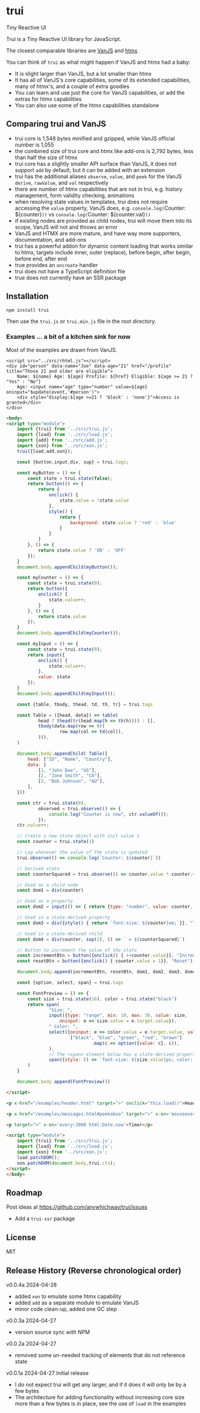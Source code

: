 # trui
Tiny Reactive UI

Trui is a Tiny Reactive UI library for JavaScript.

The closest comparable libraries are [VanJS](https://vanjs.org/) and [htmx](https://htmx.org/).

You can think of `trui` as what might happen if VanJS and htmx had a baby:
- It is slight larger than VanJS, but a lot smaller than htmx
- It has all of VanJS's core capabilities, some of its extended capabilities, many of htmx's, and a couple of extra goodies
- You can learn and use just the core for VanJS capabilities, or add the extras for htmx capabilities
- You can also use some of the htmx capabilities standalone

## Comparing trui and VanJS

- trui core is 1,548 bytes minified and gzipped, while VanJS official number is 1,055
- the combined size of trui core and htmx like add-ons is 2,792 bytes, less than half the size of htmx
- trui core has a slightly smaller API surface than VanJS, it does not support `add` by default, but it can be added with an extension
- trui has the additional aliases `observe`, `value`, and `peek` for the VanJS `derive`, `rawValue`, and `val` respectively
- there are number of htmx capabilities that are not in trui, e.g. history management, form validity checking, animations
- when resolving state values in templates, trui does not require accessing the `value` property, VanJS does, e.g. `console.log(`Counter: ${counter}`))` vs `console.log(`Counter: ${counter.val}`))`
- if existing nodes are provided as child nodes, trui will move them into its scope, VanJS will not and throws an error
- VanJS and HTMX are more mature, and have way more supporters, documentation, and add-ons
- trui has a powerful addon for dynamic content loading that works similar to htmx, targets include inner, outer (replace), before begin, after begin, before end, after end
- true provides an `oncreate` handler
- trui does not have a TypeScript definition file
- true does not currently have an SSR package

## Installation

```bash
npm install trui
```
Then use the `trui.js` or `trui.min.js` file in the root directory.


### Examples ... a bit of a kitchen sink for now

Most of the examples are drawn from VanJS.

```!html
<script src="../src/rhtml.js"></script>
<div id="person" data-name="Joe" data-age="21" href="/profile" title="Those 21 and older are eligible">
    Name: ${name} Age: ${age} Profile: ${href} Eligible: ${age >= 21 ? "Yes" : "No"}
    Age: <input name="age" type="number" value=${age} oninput="$update(event,'#person')">
    <div style="display:${age >=21 ? 'block' : 'none'}">Access is granted</div>
</div>
```

```html
<body>
<script type="module">
    import {trui} from '../src/trui.js';
    import {load} from '../src/load.js';
    import {add} from '../src/add.js';
    import {xon} from '../src/xon.js';
    trui({load,add,xon});

    const {button,input,div, sup} = trui.tags;

    const myButton = () => {
        const state = trui.state(false);
        return button(() => {
            return {
                onclick() {
                    state.value = !state.value
                },
                style() {
                    return {
                        background: state.value ? 'red' : 'blue'
                    }
                }
            }
        }, () => {
            return state.value ? 'ON' : 'OFF'
        });
    }
    document.body.appendChild(myButton());

    const myCounter = () => {
        const state = trui.state(0);
        return button({
            onclick() {
                state.value++;
            }
        }, () => {
            return state.value
        });
    }
    document.body.appendChild(myCounter());

    const myInput = () => {
        const state = trui.state(0);
        return input({
            onclick() {
                state.value++;
            },
            value: state
        });
    }
    document.body.appendChild(myInput());

    const {table, tbody, thead, td, th, tr} = trui.tags

    const Table = ({head, data}) => table(
            head ? thead(tr(head.map(h => th(h)))) : [],
            tbody(data.map(row => tr(
                    row.map(col => td(col)),
            ))),
    )

    document.body.appendChild( Table({
        head: ["ID", "Name", "Country"],
        data: [
            [1, "John Doe", "US"],
            [2, "Jane Smith", "CA"],
            [3, "Bob Johnson", "AU"],
        ],
    }))

    const ctr = trui.state(0),
            observed = trui.observe(() => {
                console.log("Counter is now", ctr.valueOf());
            });
    ctr.value++;

    // Create a new state object with init value 1
    const counter = trui.state(1)

    // Log whenever the value of the state is updated
    trui.observe(() => console.log(`Counter: ${counter}`))

    // Derived state
    const counterSquared = trui.observe(() => counter.value * counter.value)

    // Used as a child node
    const dom1 = div(counter)

    // Used as a property
    const dom2 = input(() => { return {type: "number", value: counter, disabled: true} })

    // Used in a state-derived property
    const dom3 = div({style() { return `font-size: ${counter}em;`}}, "Text")

    // Used in a state-derived child
    const dom4 = div(counter, sup(2), () => ` = ${counterSquared}`)

    // Button to increment the value of the state
    const incrementBtn = button({onclick() { ++counter.value}}, "Increment")
    const resetBtn = button({onclick() { counter.value = 1}}, "Reset")

    document.body.append(incrementBtn, resetBtn, dom1, dom2, dom3, dom4)

    const {option, select, span} = trui.tags

    const FontPreview = () => {
        const size = trui.state(16), color = trui.state("black")
        return span(
                "Size: ",
                input({type: "range", min: 10, max: 36, value: size,
                    oninput: e => size.value = e.target.value}),
                " Color: ",
                select({oninput: e => color.value = e.target.value, value: color},
                        ["black", "blue", "green", "red", "brown"]
                                .map(c => option({value: c}, c)),
                ),
                // The <span> element below has a state-derived property `style`
                span({style: () => `font-size: ${size.value}px; color: ${color.value};`}, " Hello 🍦trui"),
        )
    }

    document.body.append(FontPreview())

</script>

<p x-href="/examples/header.html" target=">" onclick="this.load()">Header Placeholder (Click Me)</p>

<p x-href="/examples/messages.html#peekaboo" target=">" x-on='mouseover ephemeral:1000 throttle:2000 load:{"options":{"method":"GET"}}'>Message (Mouseover Me)</p>

<p target=">" x-on='every:2000 html:Date.now'>Timer</p>

<script type="module">
    import {trui} from '../src/trui.js';
    import {load} from '../src/load.js';
    import {xon} from '../src/xon.js';
    load.patchDOM();
    xon.patchDOM(document.body,trui.ctx);
</script>
</body>
```

## Roadmap

Post ideas at https://github.com/anywhichway/trui/issues

- Add a `trui-ssr` package

## License

MIT

## Release History (Reverse chronological order)

v0.0.4a 2024-04-28

- added `xon` to emulate some htmx capability
- added `add` as a separate module to emulate VanJS
- minor code clean-up, added one GC step

v0.0.3a 2024-04-27

- version source sync with NPM

v0.0.2a 2024-04-27

- removed some un-needed tracking of elements that do not reference state

v0.0.1a 2024-04-27 Initial release

- I do not expect trui will get any larger, and if it does it will only be by a few bytes
- The architecture for adding functionality without increasing core size more than a few bytes is in place, see the use of `load` in the examples

<script type="module">
    import {examplify} from 'https://unpkg.com/examplify?module';
    const onload = () => setInterval(() => {
        if (document.readyState === "complete") {
            clearInterval(interval);
            examplify(document);
        }
    });
    const interval = onload();
</script>




